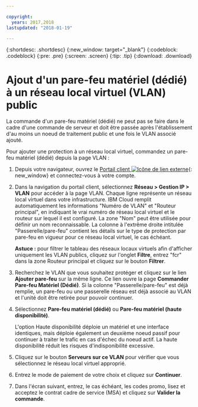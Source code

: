 ```yaml
---

copyright:
  years: 2017,2018
lastupdated: "2018-01-19"

---
```


{:shortdesc: .shortdesc}
{:new_window: target="_blank"}
{:codeblock: .codeblock}
{:pre: .pre}
{:screen: .screen}
{:tip: .tip}
{:download: .download}

# Ajout d'un pare-feu matériel (dédié) à un réseau local virtuel (VLAN) public

La commande d'un pare-feu matériel (dédié) ne peut pas se faire dans le cadre d'une commande de serveur et doit être passée après l'établissement d'au moins un noeud de traitement public et une fois le VLAN associé ajouté.

Pour ajouter une protection à un réseau local virtuel, commandez un pare-feu matériel (dédié) depuis la page VLAN :

1. Depuis votre navigateur, ouvrez le [Portail client ![Icône de lien externe](../../icons/launch-glyph.svg "Icône de lien externe")](https://control.softlayer.com/){: new_window} et connectez-vous à votre compte.
2. Dans la navigation du portail client, sélectionnez **Réseau > Gestion IP > VLAN** pour accéder à la page VLAN. Chaque ligne représente un réseau local virtuel dans votre infrastructure. IBM Cloud remplit automatiquement les informations "Numéro de VLAN" et "Routeur principal", en indiquant le vrai numéro de réseau local virtuel et le routeur sur lequel il est configuré. La zone "Nom" peut être utilisée pour définir un nom reconnaissable. La colonne à l'extrême droite intitulée "Passerelle/pare-feu" contient les détails sur le type de protection par pare-feu en vigueur pour ce réseau local virtuel, le cas échéant. 

	**Astuce :** pour filtrer le tableau des réseaux locaux virtuels afin d'afficher uniquement les VLAN publics, cliquez sur l'onglet **Filtre**, entrez "fcr" dans la zone Routeur principal et cliquez sur le bouton **Filtrer**.
3. Recherchez le VLAN que vous souhaitez protéger et cliquez sur le lien **Ajouter pare-feu** sur la même ligne. Ce lien ouvre la page **Commander Pare-feu Matériel (Dédié)**. Si la colonne "Passerelle/pare-feu" est déjà remplie, un pare-feu ou une passerelle réseau est déjà associé au VLAN et l'unité doit être retirée pour pouvoir continuer.
4. Sélectionnez **Pare-feu matériel (dédié)** ou **Pare-feu matériel (haute disponibilité)**. 

	L'option Haute disponibilité déploie un matériel et une interface identiques, mais déploie également un deuxième noeud passif pour continuer à traiter le trafic en cas d'échec du noeud actif. La haute disponibilité réduit les risques d'indisponibilité excessive. 

5. Cliquez sur le bouton **Serveurs sur ce VLAN** pour vérifier que vous sélectionnez le réseau local virtuel approprié.
6. Entrez le mode de paiement de votre choix et cliquez sur **Continuer**.
7. Dans l'écran suivant, entrez, le cas échéant, les codes promo, lisez et acceptez le contrat cadre de service (MSA) et cliquez sur **Valider la commande**. 
